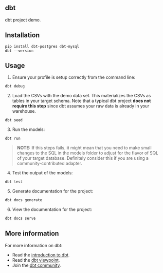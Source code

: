 ## dbt

dbt project demo.

## Installation

```shell
pip install dbt-postgres dbt-mysql
dbt --version
```

## Usage

1. Ensure your profile is setup correctly from the command line:

```bash
dbt debug
```

2. Load the CSVs with the demo data set. This materializes the CSVs as tables in your target schema. Note that a typical dbt project **does not require this step** since dbt assumes your raw data is already in your warehouse.

```bash
dbt seed
```

3. Run the models:

```bash
dbt run
```

> **NOTE:** If this steps fails, it might mean that you need to make small changes to the SQL in the models folder to adjust for the flavor of SQL of your target database. Definitely consider this if you are using a community-contributed adapter.

4. Test the output of the models:

```bash
dbt test
```

5. Generate documentation for the project:

```bash
dbt docs generate
```

6. View the documentation for the project:

```bash
dbt docs serve
```

## More information

For more information on dbt:

- Read the [introduction to dbt](https://docs.getdbt.com/docs/introduction).
- Read the [dbt viewpoint](https://docs.getdbt.com/docs/about/viewpoint).
- Join the [dbt community](http://community.getdbt.com/).
